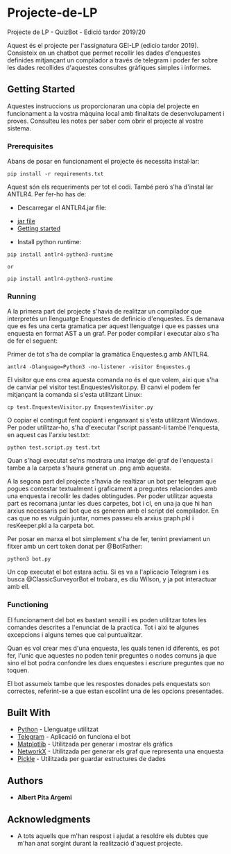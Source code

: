 # Projecte-de-LP
Projecte de LP - QuizBot - Edició tardor 2019/20

Aquest és el projecte per l'assignatura GEI-LP (edicio tardor 2019). Consisteix en un chatbot que permet recollir les dades d'enquestes definides mitjançant un compilador a través de telegram i poder fer sobre les dades recollides d'aquestes consultes gràfiques simples i informes.

## Getting Started

Aquestes instruccions us proporcionaran una còpia del projecte en funcionament a la vostra màquina local amb finalitats de desenvolupament i proves. Consulteu les notes per saber com obrir el projecte al vostre sistema.

### Prerequisites

Abans de posar en funcionament el projecte és necessita instal·lar:

```
pip install -r requirements.txt
```
Aquest són els requeriments per tot el codi.
També peró s'ha d'instal·lar ANTLR4. Per fer-ho has de:
 - Descarregar el ANTLR4.jar file:

* [jar file](https://www.antlr.org/download/antlr-4.7.1-complete.jar)
* [Getting started](https://github.com/antlr/antlr4/blob/master/doc/getting-started.md)

 - Install python runtime:

```
pip install antlr4-python3-runtime

or

pip install antlr4-python3-runtime
```

### Running

A la primera part del projecte s'havia de realitzar un compilador que interpretés un llenguatge Enquestes de definicio d'enquestes.
Es demanava que es fes una certa gramatica per aquest llenguatge i que es passes una enquesta en format AST a un graf. Per poder compilar
i executar aixo s'ha de fer el seguent:

Primer de tot s'ha de compilar la gramàtica Enquestes.g amb ANTLR4.

```
antlr4 -Dlanguage=Python3 -no-listener -visitor Enquestes.g
```

El visitor que ens crea aquesta comanda no és el que volem, aixi que s'ha de canviar pel visitor test.EnquestesVisitor.py.
El canvi el podem fer mitjançant la comanda si s'esta utilitzant Linux:

```
cp test.EnquestesVisitor.py EnquestesVisitor.py
```

O copiar el contingut fent copiant i enganxant si s'esta utilitzant Windows.
Per poder utilitzar-ho, s'ha d'executar l'script passant-li també l'enquesta, en aquest cas l'arxiu test.txt:

```
python test.script.py test.txt
```

Quan s'hagi executat se'ns mostrara una imatge del graf de l'enquesta i tambe a la carpeta s'haura generat un .png amb aquesta.

A la segona part del projecte s'havia de realtizar un bot per telegram que pogues contestar textualment i graficament a preguntes relaciondes amb una enquesta i recollir les dades obtingudes. Per poder utilitzar aquesta part es recomana juntar les dues carpetes, bot i cl, en una ja que hi han arxius necessaris pel bot que es generen amb el script del compilador. En cas que no es vulguin juntar, nomes passeu els arxius graph.pkl i resKeeper.pkl a la carpeta bot.

Per posar en marxa el bot simplement s'ha de fer, tenint previament un fitxer amb un cert token donat per @BotFather:

```
python3 bot.py
```

Un cop executat el bot estara actiu. Si es va a l'aplicacio Telegram i es busca @ClassicSurveyorBot el trobara, es diu Wilson, y ja pot interactuar amb ell.

### Functioning

El funcionament del bot es bastant senzill i es poden utilitzar totes les comandes descrites a l'enunciat de la practica. Tot i aixi te algunes excepcions
i alguns temes que cal puntualitzar.

Quan es vol crear mes d'una enquesta, les quals tenen id diferents, es pot fer, l'unic que aquestes no poden tenir preguntes o nodes comuns ja que sino el bot
podra confondre les dues enquestes i escriure preguntes que no toquen.

El bot assumeix tambe que les respostes donades pels enquestats son correctes, referint-se a que estan escollint una de les opcions presentades.

## Built With

* [Python](https://docs.python.org/3/) - Llenguatge utilitzat
* [Telegram](https://core.telegram.org/bots) - Aplicació on funciona el bot
* [Matplotlib](https://matplotlib.org/) - Utilitzada per generar i mostrar els gràfics
* [NetworkX](https://networkx.github.io/documentation/stable/) - Utilitzada per generar els graf que representa una enquesta
* [Pickle](https://docs.python.org/3.6/library/pickle.html) - Utilitzada per guardar estructures de dades

## Authors

* **Albert Pita Argemi**

## Acknowledgments

* A tots aquells que m'han respost i ajudat a resoldre els dubtes que m'han anat sorgint durant la realització d'aquest projecte.
